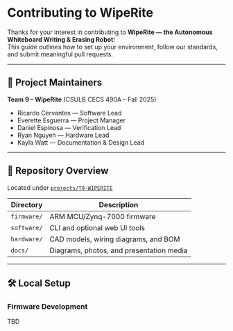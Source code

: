 # Contributing to WipeRite

Thanks for your interest in contributing to **WipeRite — the Autonomous Whiteboard Writing & Erasing Robot**!  
This guide outlines how to set up your environment, follow our standards, and submit meaningful pull requests.

---

## 👥 Project Maintainers

**Team 9 – WipeRite** (CSULB CECS 490A – Fall 2025)  
- Ricardo Cervantes — Software Lead  
- Everette Esguerra — Project Manager  
- Daniel Espinosa — Verification Lead  
- Ryan Nguyen — Hardware Lead  
- Kayla Watt — Documentation & Design Lead

---

## 🧭 Repository Overview

Located under [`projects/T9-WIPERITE`](https://github.com/wizwoz01/projects/tree/main/T9-WIPERITE)

| Directory | Description |
|------------|-------------|
| `firmware/` | ARM MCU/Zynq-7000 firmware  |
| `software/` | CLI and optional web UI tools |
| `hardware/` | CAD models, wiring diagrams, and BOM |
| `docs/` | Diagrams, photos, and presentation media |

---

## 🛠️ Local Setup

### Firmware Development 
TBD
